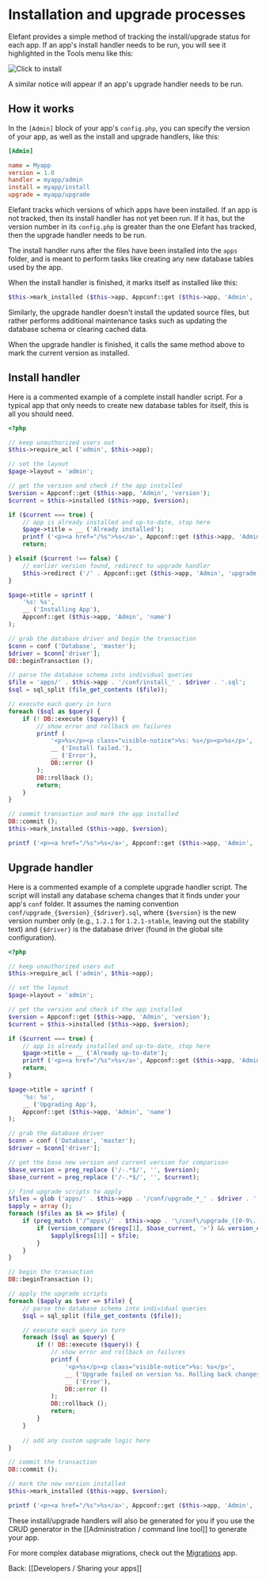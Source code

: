 # Installation and upgrade processes

Elefant provides a simple method of tracking the install/upgrade status for each app. If an app's install handler needs to be run, you will see it highlighted in the Tools menu like this:

![Click to install](/apps/docs/docs/2.0/pix/click-to-install.png)

A similar notice will appear if an app's upgrade handler needs to be run.

## How it works

In the `[Admin]` block of your app's `config.php`, you can specify the version of your app, as well as the install and upgrade handlers, like this:

~~~ini
[Admin]

name = Myapp
version = 1.0
handler = myapp/admin
install = myapp/install
upgrade = myapp/upgrade
~~~

Elefant tracks which versions of which apps have been installed. If an app is not tracked, then its install handler has not yet been run. If it has, but the version number in its `config.php` is greater than the one Elefant has tracked, then the upgrade handler needs to be run.

The install handler runs after the files have been installed into the `apps` folder, and is meant to perform tasks like creating any new database tables used by the app.

When the install handler is finished, it marks itself as installed like this:

~~~php
$this->mark_installed ($this->app, Appconf::get ($this->app, 'Admin', 'version'));
~~~

Similarly, the upgrade handler doesn't install the updated source files, but rather performs additional maintenance tasks such as updating the database schema or clearing cached data.

When the upgrade handler is finished, it calls the same method above to mark the current version as installed.

## Install handler

Here is a commented example of a complete install handler script. For a typical app that only needs to create new database tables for itself, this is all you should need.

~~~php
<?php

// keep unauthorized users out
$this->require_acl ('admin', $this->app);

// set the layout
$page->layout = 'admin';

// get the version and check if the app installed
$version = Appconf::get ($this->app, 'Admin', 'version');
$current = $this->installed ($this->app, $version);

if ($current === true) {
    // app is already installed and up-to-date, stop here
    $page->title = __ ('Already installed');
    printf ('<p><a href="/%s">%s</a>', Appconf::get ($this->app, 'Admin', 'handler'), __ ('Continue'));
    return;

} elseif ($current !== false) {
    // earlier version found, redirect to upgrade handler
    $this->redirect ('/' . Appconf::get ($this->app, 'Admin', 'upgrade'));
}

$page->title = sprintf (
    '%s: %s',
    __ ('Installing App'),
    Appconf::get ($this->app, 'Admin', 'name')
);

// grab the database driver and begin the transaction
$conn = conf ('Database', 'master');
$driver = $conn['driver'];
DB::beginTransaction ();

// parse the database schema into individual queries
$file = 'apps/' . $this->app . '/conf/install_' . $driver . '.sql';
$sql = sql_split (file_get_contents ($file));

// execute each query in turn
foreach ($sql as $query) {
    if (! DB::execute ($query)) {
        // show error and rollback on failures
        printf (
            '<p>%s</p><p class="visible-notice">%s: %s</p><p>%s</p>',
            __ ('Install failed.'),
            __ ('Error'),
            DB::error ()
        );
        DB::rollback ();
        return;
    }
}

// commit transaction and mark the app installed
DB::commit ();
$this->mark_installed ($this->app, $version);

printf ('<p><a href="/%s">%s</a>', Appconf::get ($this->app, 'Admin', 'handler'), __ ('Done.'));
~~~

## Upgrade handler

Here is a commented example of a complete upgrade handler script.
The script will install any database schema changes that it finds under
your app's `conf` folder. It assumes the naming convention
`conf/upgrade_{$version}_{$driver}.sql`, where `{$version}` is the new version
number only (e.g., `1.2.1` for `1.2.1-stable`, leaving out the stability text)
and `{$driver}` is the database driver (found in the global site configuration).

~~~php
<?php

// keep unauthorized users out
$this->require_acl ('admin', $this->app);

// set the layout
$page->layout = 'admin';

// get the version and check if the app installed
$version = Appconf::get ($this->app, 'Admin', 'version');
$current = $this->installed ($this->app, $version);

if ($current === true) {
    // app is already installed and up-to-date, stop here
    $page->title = __ ('Already up-to-date');
    printf ('<p><a href="/%s">%s</a>', Appconf::get ($this->app, 'Admin', 'handler'), __ ('Home'));
    return;
}

$page->title = sprintf (
    '%s: %s',
    __ ('Upgrading App'),
    Appconf::get ($this->app, 'Admin', 'name')
);

// grab the database driver
$conn = conf ('Database', 'master');
$driver = $conn['driver'];

// get the base new version and current version for comparison
$base_version = preg_replace ('/-.*$/', '', $version);
$base_current = preg_replace ('/-.*$/', '', $current);

// find upgrade scripts to apply
$files = glob ('apps/' . $this->app . '/conf/upgrade_*_' . $driver . '.sql');
$apply = array ();
foreach ($files as $k => $file) {
	if (preg_match ('/^apps\/' . $this->app . '\/conf\/upgrade_([0-9\.-]+)_' . $driver . '\.sql$/', $file, $regs)) {
		if (version_compare ($regs[1], $base_current, '>') && version_compare ($regs[1], $base_version, '<=')) {
			$apply[$regs[1]] = $file;
		}
	}
}

// begin the transaction
DB::beginTransaction ();

// apply the upgrade scripts
foreach ($apply as $ver => $file) {
	// parse the database schema into individual queries
	$sql = sql_split (file_get_contents ($file));

	// execute each query in turn
	foreach ($sql as $query) {
		if (! DB::execute ($query)) {
			// show error and rollback on failures
			printf (
				'<p>%s</p><p class="visible-notice">%s: %s</p>',
				__ ('Upgrade failed on version %s. Rolling back changes.', $ver),
				__ ('Error'),
				DB::error ()
			);
			DB::rollback ();
			return;
		}
	}
	
	// add any custom upgrade logic here
}

// commit the transaction
DB::commit ();

// mark the new version installed
$this->mark_installed ($this->app, $version);

printf ('<p><a href="/%s">%s</a>', Appconf::get ($this->app, 'Admin', 'handler'), __ ('Done.'));
~~~

These install/upgrade handlers will also be generated for you
if you use the CRUD generator in the [[Administration / command line tool]] to generate your app.

For more complex database migrations, check out the [Migrations](https://github.com/jbroadway/migrate) app.

Back: [[Developers / Sharing your apps]]
